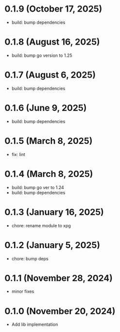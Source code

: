 # 0.1.9 (October 17, 2025)

* build: bump dependencies

# 0.1.8 (August 16, 2025)

* build: bump go version to 1.25

# 0.1.7 (August 6, 2025)

* build: bump dependencies

# 0.1.6 (June 9, 2025)

* build: bump dependencies

# 0.1.5 (March 8, 2025)

* fix: lint

# 0.1.4 (March 8, 2025)

* build: bump go ver to 1.24
* build: bump dependencies

# 0.1.3 (January 16, 2025)

* chore: rename module to xpg

# 0.1.2 (January 5, 2025)

* chore: bump deps

# 0.1.1 (November 28, 2024)

* minor fixes

# 0.1.0 (November 20, 2024)

* Add lib implementation